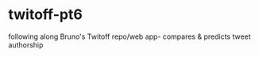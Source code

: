 # twitoff-pt6
following along Bruno's Twitoff repo/web app- compares &amp; predicts tweet authorship
